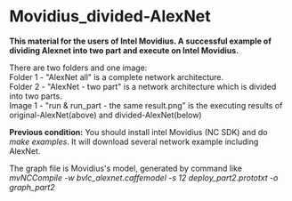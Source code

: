 Movidius_divided-AlexNet
====
**This material for the users of Intel Movidius. A successful example of dividing Alexnet into two part and execute on Intel Movidius.**

There are two folders and one image: <br> 
Folder 1 - "AlexNet all" is a complete network architecture. <br>
Folder 2 - "AlexNet - two part" is a network architecture which is divided into two parts. <br>
Image 1 - "run & run_part - the same result.png" is the executing results of original-AlexNet(above) and divided-AlexNet(below)

**Previous condition:** You should install intel Movidius (NC SDK) and do *make examples*. It will download several network example including AlexNet.

The graph file is Movidius's model, generated by command like *mvNCCompile -w bvlc_alexnet.caffemodel -s 12 deploy_part2.prototxt -o graph_part2*
